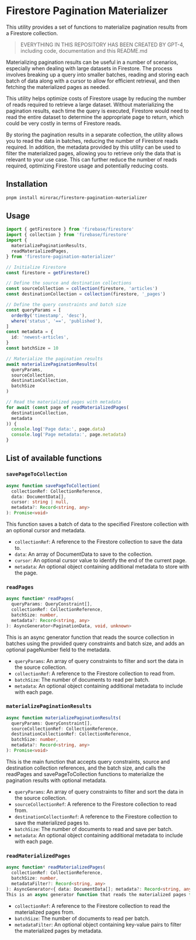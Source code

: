 # Firestore Pagination Materializer

This utility provides a set of functions to materialize pagination results from a Firestore collection.

> EVERYTHING IN THIS REPOSITORY HAS BEEN CREATED BY GPT-4, including code, documentation and this README.md

Materializing pagination results can be useful in a number of scenarios, especially when dealing with large datasets in Firestore. The process involves breaking up a query into smaller batches, reading and storing each batch of data along with a cursor to allow for efficient retrieval, and then fetching the materialized pages as needed.

This utility helps optimize costs of Firestore usage by reducing the number of reads required to retrieve a large dataset. Without materializing the pagination results, each time the query is executed, Firestore would need to read the entire dataset to determine the appropriate page to return, which could be very costly in terms of Firestore reads.

By storing the pagination results in a separate collection, the utility allows you to read the data in batches, reducing the number of Firestore reads required. In addition, the metadata provided by this utility can be used to filter the materialized pages, allowing you to retrieve only the data that is relevant to your use case. This can further reduce the number of reads required, optimizing Firestore usage and potentially reducing costs.

## Installation

```bash
pnpm install mirorac/firestore-pagination-materializer
```

## Usage

```typescript
import { getFirestore } from 'firebase/firestore'
import { collection } from 'firebase/firestore'
import {
  materializePaginationResults,
  readMaterializedPages,
} from 'firestore-pagination-materializer'

// Initialize Firestore
const firestore = getFirestore()

// Define the source and destination collections
const sourceCollection = collection(firestore, 'articles')
const destinationCollection = collection(firestore, '_pages')

// Define the query constraints and batch size
const queryParams = [
  orderBy('timestamp', 'desc'),
  where('status', '==', 'published'),
]
const metadata = {
  id: 'newest-articles',
}
const batchSize = 10

// Materialize the pagination results
await materializePaginationResults(
  queryParams,
  sourceCollection,
  destinationCollection,
  batchSize
)

// Read the materialized pages with metadata
for await (const page of readMaterializedPages(
  destinationCollection,
  metadata
)) {
  console.log('Page data:', page.data)
  console.log('Page metadata:', page.metadata)
}
```

## List of available functions

### `savePageToCollection`

```typescript
async function savePageToCollection(
  collectionRef: CollectionReference,
  data: DocumentData[],
  cursor: string | null,
  metadata?: Record<string, any>
): Promise<void>
```

This function saves a batch of data to the specified Firestore collection with an optional cursor and metadata.

- `collectionRef`: A reference to the Firestore collection to save the data to.
- `data`: An array of DocumentData to save to the collection.
- `cursor`: An optional cursor value to identify the end of the current page.
- `metadata`: An optional object containing additional metadata to store with the page.

### `readPages`

```typescript
async function* readPages(
  queryParams: QueryConstraint[],
  collectionRef: CollectionReference,
  batchSize: number,
  metadata?: Record<string, any>
): AsyncGenerator<PaginationData, void, unknown>
```

This is an async generator function that reads the source collection in batches using the provided query constraints and batch size, and adds an optional pageNumber field to the metadata.

- `queryParams`: An array of query constraints to filter and sort the data in the source collection.
- `collectionRef`: A reference to the Firestore collection to read from.
- `batchSize`: The number of documents to read per batch.
- `metadata`: An optional object containing additional metadata to include with each page.

### `materializePaginationResults`

```typescript
async function materializePaginationResults(
  queryParams: QueryConstraint[],
  sourceCollectionRef: CollectionReference,
  destinationCollectionRef: CollectionReference,
  batchSize: number,
  metadata?: Record<string, any>
): Promise<void>
```

This is the main function that accepts query constraints, source and destination collection references, and the batch size, and calls the readPages and savePageToCollection functions to materialize the pagination results with optional metadata.

- `queryParams`: An array of query constraints to filter and sort the data in the source collection.
- `sourceCollectionRef`: A reference to the Firestore collection to read from.
- `destinationCollectionRef`: A reference to the Firestore collection to save the materialized pages to.
- `batchSize`: The number of documents to read and save per batch.
- `metadata`: An optional object containing additional metadata to include with each page.

### `readMaterializedPages`

```typescript
async function* readMaterializedPages(
  collectionRef: CollectionReference,
  batchSize: number,
  metadataFilter?: Record<string, any>
): AsyncGenerator<{ data: DocumentData[]; metadata?: Record<string, any> }, void, unknown>
This is an async generator function that reads the materialized pages from the destination Firestore collection in batches and filters them based on optional metadata.
```

- `collectionRef`: A reference to the Firestore collection to read the materialized pages from.
- `batchSize`: The number of documents to read per batch.
- `metadataFilter`: An optional object containing key-value pairs to filter the materialized pages by metadata.
